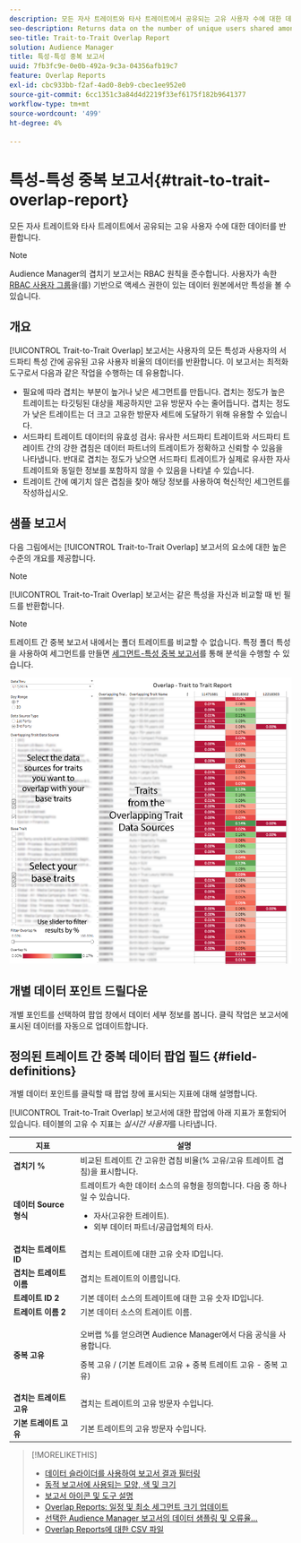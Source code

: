 ```yaml
---
description: 모든 자사 트레이트와 타사 트레이트에서 공유되는 고유 사용자 수에 대한 데이터를 반환합니다.
seo-description: Returns data on the number of unique users shared among all your first and third-party traits.
seo-title: Trait-to-Trait Overlap Report
solution: Audience Manager
title: 특성-특성 중복 보고서
uuid: 7fb3fc9e-0e0b-492a-9c3a-04356afb19c7
feature: Overlap Reports
exl-id: cbc933bb-f2af-4ad0-8eb9-cbec1ee952e0
source-git-commit: 6cc1351c3a84d4d2219f33ef6175f182b9641377
workflow-type: tm+mt
source-wordcount: '499'
ht-degree: 4%

---
```


# 특성-특성 중복 보고서{#trait-to-trait-overlap-report}

모든 자사 트레이트와 타사 트레이트에서 공유되는 고유 사용자 수에 대한 데이터를 반환합니다.

>[!NOTE]
>
>Audience Manager의 겹치기 보고서는 RBAC 원칙을 준수합니다. 사용자가 속한 [RBAC 사용자 그룹](/help/using/features/administration/administration-overview.md)을(를) 기반으로 액세스 권한이 있는 데이터 원본에서만 특성을 볼 수 있습니다.

<!-- 

c_overlap_reports.xml

 -->

## 개요

[!UICONTROL Trait-to-Trait Overlap] 보고서는 사용자의 모든 특성과 사용자의 서드파티 특성 간에 공유된 고유 사용자 비율의 데이터를 반환합니다. 이 보고서는 최적화 도구로서 다음과 같은 작업을 수행하는 데 유용합니다.

* 필요에 따라 겹치는 부분이 높거나 낮은 세그먼트를 만듭니다. 겹치는 정도가 높은 트레이트는 타깃팅된 대상을 제공하지만 고유 방문자 수는 줄어듭니다. 겹치는 정도가 낮은 트레이트는 더 크고 고유한 방문자 세트에 도달하기 위해 유용할 수 있습니다.
* 서드파티 트레이트 데이터의 유효성 검사: 유사한 서드파티 트레이트와 서드파티 트레이트 간의 강한 겹침은 데이터 파트너의 트레이트가 정확하고 신뢰할 수 있음을 나타냅니다. 반대로 겹치는 정도가 낮으면 서드파티 트레이트가 실제로 유사한 자사 트레이트와 동일한 정보를 포함하지 않을 수 있음을 나타낼 수 있습니다.
* 트레이트 간에 예기치 않은 겹침을 찾아 해당 정보를 사용하여 혁신적인 세그먼트를 작성하십시오.

## 샘플 보고서

다음 그림에서는 [!UICONTROL Trait-to-Trait Overlap] 보고서의 요소에 대한 높은 수준의 개요를 제공합니다.

>[!NOTE]
>
>[!UICONTROL Trait-to-Trait Overlap] 보고서는 같은 특성을 자신과 비교할 때 빈 필드를 반환합니다.

>[!NOTE]
>
>트레이트 간 중복 보고서 내에서는 폴더 트레이트를 비교할 수 없습니다. 특정 폴더 특성을 사용하여 세그먼트를 만들면 [세그먼트-특성 중복 보고서](/help/using/reporting/dynamic-reports/segment-trait-overlap-report.md)를 통해 분석을 수행할 수 있습니다.

![](assets/trait-to-trait-overlap.png)

## 개별 데이터 포인트 드릴다운

개별 포인트를 선택하여 팝업 창에서 데이터 세부 정보를 봅니다. 클릭 작업은 보고서에 표시된 데이터를 자동으로 업데이트합니다.

## 정의된 트레이트 간 중복 데이터 팝업 필드 {#field-definitions}

개별 데이터 포인트를 클릭할 때 팝업 창에 표시되는 지표에 대해 설명합니다.

<!-- 

r_t2t_data_pop.xml

 -->

[!UICONTROL Trait-to-Trait Overlap] 보고서에 대한 팝업에 아래 지표가 포함되어 있습니다. 테이블의 고유 수 지표는 *실시간 사용자*&#x200B;를 나타냅니다.

<table id="table_A2A0CFC47C1A404994B82E6630E711A2"> 
 <thead> 
  <tr> 
   <th colname="col1" class="entry"> 지표 </th> 
   <th colname="col2" class="entry"> 설명 </th> 
  </tr>
 </thead>
 <tbody> 
  <tr> 
   <td colname="col1"><b><span class="wintitle"> 겹치기 %</span></b> </td> 
   <td colname="col2"> 비교된 트레이트 간 고유한 겹침 비율(% 고유/고유 트레이트 겹침)을 표시합니다. </td> 
  </tr> 
  <tr> 
   <td colname="col1"><b><span class="wintitle"> 데이터 Source 형식</span></b> </td> 
   <td colname="col2">트레이트가 속한 데이터 소스의 유형을 정의합니다. 다음 중 하나일 수 있습니다. 
    <ul id="ul_0477C04A33FD4F5D998B98984E6554D3"> 
     <li id="li_50FCA48EDB5843AB8FB6C34ED2C0067D">자사(고유한 트레이트). </li> 
     <li id="li_4F6148EDAEFE43FA8D505944E9FE3855">외부 데이터 파트너/공급업체의 타사. </li> 
    </ul> </td> 
  </tr> 
  <tr> 
   <td colname="col1"><b><span class="wintitle"> 겹치는 트레이트 ID</span></b> </td> 
   <td colname="col2"> 겹치는 트레이트에 대한 고유 숫자 ID입니다. </td> 
  </tr> 
  <tr> 
   <td colname="col1"><b><span class="wintitle"> 겹치는 트레이트 이름</span></b> </td> 
   <td colname="col2"> 겹치는 트레이트의 이름입니다. </td> 
  </tr>
    <tr> 
   <td colname="col1"><b><span class="wintitle"> 트레이트 ID 2</span></b> </td> 
   <td colname="col2"> 기본 데이터 소스의 트레이트에 대한 고유 숫자 ID입니다. </td> 
  </tr> 
  <tr> 
   <td colname="col1"><b><span class="wintitle"> 트레이트 이름 2</span></b> </td> 
   <td colname="col2"> 기본 데이터 소스의 트레이트 이름. </td> 
  </tr> 
  <tr> 
   <td colname="col1"><b><span class="wintitle"> 중복 고유</span></b> </td> 
   <td colname="col2"> <p>오버랩 %를 얻으려면 Audience Manager에서 다음 공식을 사용합니다.</p> <p>중복 고유 / (기본 트레이트 고유 + 중복 트레이트 고유 - 중복 고유)</p> </td> 
  </tr> 
  <tr> 
   <td colname="col1"><b><span class="wintitle"> 겹치는 트레이트 고유</span></b> </td> 
   <td colname="col2"> 겹치는 트레이트의 고유 방문자 수입니다. </td> 
  </tr> 
    <tr> 
   <td colname="col1"><b><span class="wintitle"> 기본 트레이트 고유</span></b> </td> 
   <td colname="col2"> 기본 트레이트의 고유 방문자 수입니다. </td> 
  </tr> 
 </tbody> 
</table>

>[!MORELIKETHIS]
>
>* [데이터 슬라이더를 사용하여 보고서 결과 필터링](../../reporting/dynamic-reports/data-sliders.md)
>* [동적 보고서에 사용되는 모양, 색 및 크기](../../reporting/dynamic-reports/interactive-report-technology.md#shapes-colors-sizes)
>* [보고서 아이콘 및 도구 설명](../../reporting/dynamic-reports/interactive-report-technology.md#icons-tools-explained)
>* [Overlap Reports: 일정 및 최소 세그먼트 크기 업데이트](../../reporting/dynamic-reports/overlap-minimum-segment-size.md)
>* [선택한 Audience Manager 보고서의 데이터 샘플링 및 오류율...](../../reporting/report-sampling.md)
>* [Overlap Reports에 대한 CSV 파일](../../reporting/dynamic-reports/overlap-csv-files.md)
